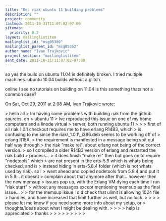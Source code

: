 ```yaml
---
title: "Re: riak ubuntu 11 building problems"
description: ""
project: community
lastmod: 2011-10-31T11:07:02-07:00
sitemap:
  priority: 0.2
layout: mailinglistitem
mailinglist_id: "msg05389"
mailinglist_parent_id: "msg05362"
author_name: "Ivan Trajkovic"
project_section: "mailinglistitem"
sent_date: 2011-10-31T11:07:02-07:00
---
```



so yes the build on ubuntu 11.04 is definitely broken. I tried multiple
machines.
ubuntu 10.04 builds without a glitch.

online I see no tutorials on building on 11.04
is this something thats not a common case?

On Sat, Oct 29, 2011 at 2:08 AM, Ivan Trajkovic  wrote:

&gt; hello all
&gt; Im having some problems with building riak from the github sources, on
&gt; ubuntu 11
&gt; Ive reproduced this issue on one of my home computers and a linode virtual
&gt; server, both running ubuntu 11
&gt;
&gt;
&gt; first of all riak 1.0.1 checkout requires me to have erlang R14B3, which
&gt; is confusing to me since the riak\\_1.0.1\\_i386.deb seems to be working off of
&gt; erlang R15A.
&gt; the requirement is manifested in a message being spit out half way through
&gt; the riak "make rel", about erlang not being of the correct version.
&gt; so I compiled a older R14B3 version of erlang and restarted the riak build
&gt; process...
&gt; it does finish "make rel" then but goes on to require "nodetools" which
&gt; are not present in the erts-5.9 which is whats being checked, and is
&gt; instead hiding in erts-5.8.4 folder (which is not whats used by riak). so I
&gt; went ahead and copied nodetools from 5.8.4 and put it in 5.9... it doesnt
&gt; complain about that anymore after that... however then the new memsup
&gt; issues pop up, with the Erlang VM dying each time I run "riak start"
&gt; without any messages except mentioning memsup as the final issue...
&gt;
&gt; for the memsup issue I did check that ulimit is allowing 1024 file
&gt; handles, and have increased that limit further as well, but no luck.
&gt;
&gt;
&gt;
&gt; please let me know if you need some more info about my setup, or
&gt; thoughts/ideas about what I might be dealing with.
&gt;
&gt;
&gt;
&gt; help is appreciated
&gt; thanks
&gt;
&gt;
&gt;
&gt;
&gt;
&gt;
&gt;
&gt;
&gt;
